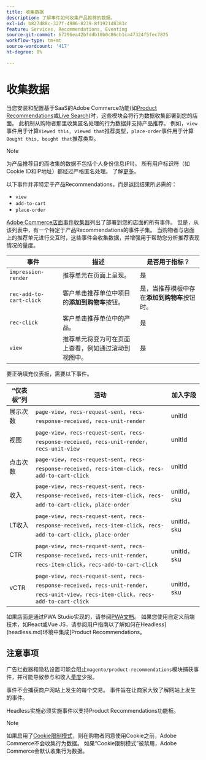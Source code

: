 ```yaml
---
title: 收集数据
description: 了解事件如何收集产品推荐的数据。
exl-id: b827d88c-327f-4986-8239-8f1921d8383c
feature: Services, Recommendations, Eventing
source-git-commit: 67296ea42bfddb10b0c86cb1ca47324f5fec7825
workflow-type: tm+mt
source-wordcount: '417'
ht-degree: 0%

---
```


# 收集数据

当您安装和配置基于SaaS的Adobe Commerce功能(如[Product Recommendations](install-configure.md)或[Live Search](https://experienceleague.adobe.com/docs/commerce-merchant-services/live-search/onboard/install.html))时，这些模块会将行为数据收集部署到您的店面。 此机制从购物者那里收集匿名处理的行为数据并支持产品推荐。 例如，`view`事件用于计算`Viewed this, viewed that`推荐类型，`place-order`事件用于计算`Bought this, bought that`推荐类型。

>[!NOTE]
>
>为产品推荐目的而收集的数据不包括个人身份信息(PII)。 所有用户标识符（如Cookie ID和IP地址）都经过严格匿名处理。 了解[更多](https://www.adobe.com/privacy/experience-cloud.html)。

以下事件并非特定于产品Recommendations，而是返回结果所必需的：

- `view`
- `add-to-cart`
- `place-order`

[Adobe Commerce店面事件收集器](https://developer.adobe.com/commerce/services/shared-services/storefront-events/collector/#quick-start)列出了部署到您的店面的所有事件。 但是，从该列表中，有一个特定于产品Recommendations的事件子集。 当购物者与店面上的推荐单元进行交互时，这些事件会收集数据，并增强用于帮助您分析推荐表现情况的量度。

| 事件 | 描述 | 是否用于指标？ |
| --- | --- | --- |
| `impression-render` | 推荐单元在页面上呈现。 | 是 |
| `rec-add-to-cart-click` | 客户单击推荐单位中项目的&#x200B;**添加到购物车**&#x200B;按钮。 | 是，当推荐模板中存在&#x200B;**添加到购物车**&#x200B;按钮时。 |
| `rec-click` | 客户单击推荐单位中的产品。 | 是 |
| `view` | 推荐单元将变为可在页面上查看，例如通过滚动到视图中。 | 是 |

要正确填充仪表板，需要以下事件。

| “仪表板”列 | 活动 | 加入字段 |
| ---------------- | --------- | ----------- |
| 展示次数 | `page-view`，`recs-request-sent`，`recs-response-received`，`recs-unit-render` | unitId |
| 视图 | `page-view`，`recs-request-sent`，`recs-response-received`，`recs-unit-render`，`recs-unit-view` | unitId |
| 点击次数 | `page-view`，`recs-request-sent`，`recs-response-received`，`recs-item-click`，`recs-add-to-cart-click` | unitId |
| 收入 | `page-view`，`recs-request-sent`，`recs-response-received`，`recs-item-click`，`recs-add-to-cart-click`，`place-order` | unitId， sku |
| LT收入 | `page-view`，`recs-request-sent`，`recs-response-received`，`recs-item-click`，`recs-add-to-cart-click`，`place-order` | unitId， sku |
| CTR | `page-view`，`recs-request-sent`，`recs-response-received`，`recs-unit-render`，`recs-item-click`，`recs-add-to-cart-click` | unitId， sku |
| vCTR | `page-view`，`recs-request-sent`，`recs-response-received`，`recs-unit-render`，`recs-unit-view`，`recs-item-click`，`recs-add-to-cart-click` | unitId， sku |

如果店面是通过PWA Studio实现的，请参阅[PWA文档](https://developer.adobe.com/commerce/pwa-studio/integrations/product-recommendations/)。 如果您使用自定义前端技术，如React或Vue JS，请参阅用户指南以了解如何在Headless](headless.md)环境中集成[Product Recommendations。

## 注意事项

广告拦截器和隐私设置可能会阻止`magento/product-recommendations`模块捕获事件，并可能导致参与和收入[量度](workspace.md)少报。

事件不会捕获商户网站上发生的每个交易。 事件旨在让商家大致了解网站上发生的事件。

Headless实施必须实施事件以支持Product Recommendations功能板。

>[!NOTE]
>
>如果启用了[Cookie限制模式](https://experienceleague.adobe.com/docs/commerce-admin/start/compliance/privacy/compliance-cookie-law.html)，则在购物者同意使用Cookie之前，Adobe Commerce不会收集行为数据。 如果“Cookie限制模式”被禁用，Adobe Commerce会默认收集行为数据。
